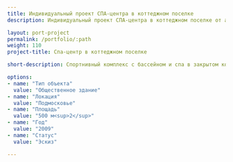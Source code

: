 ```yaml
---
title: Индивидуальный проект СПА-центра в коттеджном поселке
description: Индивидуальный проект СПА-центра в коттеджном поселке от архитектурного бюро А510. Индивидуальное проектирование на заказ.

layout: port-project
permalink: /portfolio/:path
weight: 110
project-title: Спа-центр в коттеджном поселке

short-description: Спортнивный комплекс с бассейном и спа в закрытом коттеджном поселке, состоящем из 4х участков. Хозяева домов решили построить один бассейн на четыре семьи, таким образом организовав место, где они совместно будут отдыхать и заниматься спортом. Здание выполнено в стиле хай-тек.

options:
- name: "Тип объекта"
  value: "Общественное здание"
- name: "Локация"
  value: "Подмосковье"
- name: "Площадь"
  value: "500 м<sup>2</sup>"
- name: "Год"
  value: "2009"
- name: "Статус"
  value: "Эскиз"

---
```

